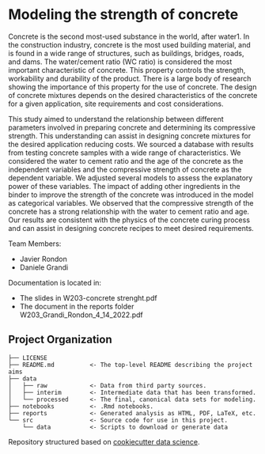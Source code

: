# Modeling the strength of concrete


Concrete is the second most-used substance in the world, after water1. In the construction industry, concrete is the most used building material, and is found in a wide range of structures, such as buildings, bridges, roads, and dams.
The water/cement ratio (WC ratio) is considered the most important characteristic of concrete. This property controls the strength, workability and durability of the product. There is a large body of research showing the importance of this property for the use of concrete.
The design of concrete mixtures depends on the desired characteristics of the concrete for a given application, site requirements and cost considerations.

This study aimed to understand the relationship between different parameters involved in preparing concrete and determining its compressive strength. This understanding can assist in designing concrete mixtures for the desired application reducing costs. We sourced a database with results from testing concrete samples with a wide range of characteristics. We considered the water to cement ratio and the age of the concrete as the independent variables and the compressive strength of concrete as the dependent variable. We adjusted several models to assess the explanatory power of these variables. The impact of adding other ingredients in the binder to improve the strength of the concrete was introduced in the model as categorical variables. We observed that the compressive strength of the concrete has a strong relationship with the water to cement ratio and age. Our results are consistent with the physics of the concrete curing process and can assist in designing concrete recipes to meet desired requirements.

Team Members:
* Javier Rondon
* Daniele Grandi

Documentation is located in:

* The slides in W203-concrete strenght.pdf
* The document in the reports folder W203_Grandi_Rondon_4_14_2022.pdf

## Project Organization

    ├── LICENSE
    ├── README.md          <- The top-level README describing the project aims
    ├── data
    │   ├── raw            <- Data from third party sources.
    │   ├── interim        <- Intermediate data that has been transformed.
    │   └── processed      <- The final, canonical data sets for modeling.
    ├── notebooks          <- .Rmd notebooks. 
    ├── reports            <- Generated analysis as HTML, PDF, LaTeX, etc.
    └── src                <- Source code for use in this project.
        └── data           <- Scripts to download or generate data


Repository structured based on [cookiecutter data science](https://drivendata.github.io/cookiecutter-data-science).
